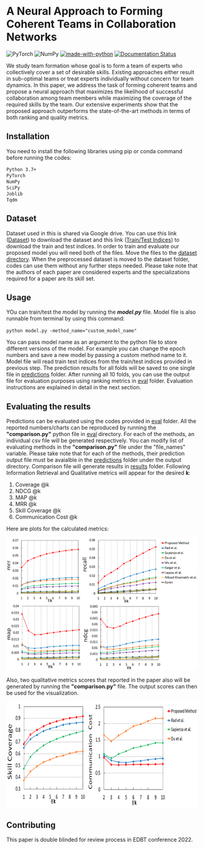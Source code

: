 # A Neural Approach to Forming Coherent Teams in Collaboration Networks

![PyTorch](https://img.shields.io/badge/PyTorch-%23EE4C2C.svg?style=for-the-badge&logo=PyTorch&logoColor=white) ![NumPy](https://img.shields.io/badge/numpy-%23013243.svg?style=for-the-badge&logo=numpy&logoColor=white) [![made-with-python](https://img.shields.io/badge/Made%20with-Python-1f425f.svg)](https://www.python.org/) [![Documentation Status](https://readthedocs.org/projects/ansicolortags/badge/?version=latest)](http://ansicolortags.readthedocs.io/?badge=latest)


We study team formation whose goal is to form a team of experts who collectively cover a set of desirable skills. Existing approaches either result in sub-optimal teams or treat experts individually without concern for team dynamics. In this paper, we address the task of forming coherent teams and propose a neural approach that maximizes the likelihood of successful collaboration among team members while maximizing the coverage of the required skills by the team. Our extensive experiments show that the proposed approach outperforms the state-of-the-art methods in terms of both ranking and quality metrics.

## Installation

You need to install the following libraries using pip or conda command before running the codes:

```
Python 3.7+
PyTorch
NumPy
SciPy
Joblib
Tqdm
```

## Dataset

Dataset used in this is shared via Google drive. You can use this link ([Dataset](https://drive.google.com/file/d/1nEggYGuU50_T_VoElrb9FkGQmi412ga9/view?usp=sharing)) to download the dataset and this link ([Train/Test Indices](https://drive.google.com/file/d/16SSPy3dmVgvC0PSGG_3QboemTQumzz5A/view?usp=sharing)) to download the train and test indices. In order to train and evaluate our proposed model you will need both of the files. Move the files to the [dataset directory](dataset). When the preprocessed dataset is moved to the dataset folder, codes can use them without any further steps needed. Please take note that the authors of each paper are considered experts and the specializations required for a paper are its skill set.

## Usage

YOu can train/test the model by running the ***model.py*** file. Model file is also runnable from terminal by using this command:

`python model.py -method_name="custom_model_name"`

You can pass model name as an argument to the python file to store different versions of the model. For example you can change the epoch numbers and save a new model by passing a custom method name to it. Model file will read train test indices from the train/test indices provided in previous step. The prediction results for all folds will be saved to one single file in [predictions](output/predictions) folder. After running all 10 folds, you can use the output file for evaluation purposes using ranking metrics in [eval](eval) folder. Evaluation instructions are explained in detail in the next section.


## Evaluating the results

Predictions can be evaluated using the codes provided in [eval](eval) folder. All the reported numbers/charts can be reproduced by running the **"comparison.py"** python file in [eval](eval) directory.
For each of the methods, an individual csv file will be generated respectively. You can modify list of evaluating methods in the **"comparison.py"** file under the "file_names" variable. Please take note that for each of the methods, their prediction output file must be avaialble in the [predictions](output/predictions) folder under the output directory. Comparison file will generate results in [results](output/eval_results) folder. Following Information Retrieval and Qualitative metrics will appear for the desired **k**:

1. Coverage @k
2. NDCG @k
3. MAP @k
4. MRR @k
5. Skill Coverage @k
6. Communication Cost @k

Here are plots for the calculated metrics:

<p align="center"><img src="figures/ir.png" height="350px">


Also, two qualitative metrics scores that reported in the paper also will be generated by running the **"comparison.py"** file. The output scores can then be used for the visualization.

<p align="center"><img src="figures/quality.png" height="280px"></p>


## Contributing
This paper is double blinded for review process in EDBT conference 2022.
